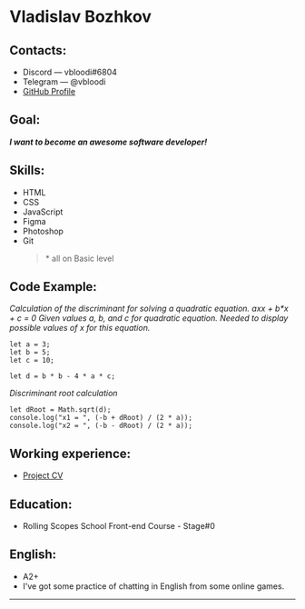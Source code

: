 # Vladislav Bozhkov

## Contacts:

- Discord — vbloodi#6804
- Telegram — @vbloodi
- [GitHub Profile](https://github.com/vbloodi "My GitHub Profile")

## Goal:

**_I want to become an awesome software developer!_**

## Skills:

- HTML
- CSS
- JavaScript
- Figma
- Photoshop
- Git
  > \* all on Basic level

## Code Example:

_Calculation of the discriminant for solving a quadratic equation._
_a*x*x + b\*x + c = 0_
_Given values a, b, and c for quadratic equation._
_Needed to display possible values of x for this equation._

```
let a = 3;
let b = 5;
let c = 10;

let d = b * b - 4 * a * c;
```

_Discriminant root calculation_

```
let dRoot = Math.sqrt(d);
console.log("x1 = ", (-b + dRoot) / (2 * a));
console.log("x2 = ", (-b - dRoot) / (2 * a));
```

## Working experience:

- [Project CV](https://vbloodi.github.io/rsschool-cv/cv "Project CV link")

## Education:

- Rolling Scopes School Front-end Course - Stage#0

## English:

- A2+
- I've got some practice of chatting in English from some online games.

---
